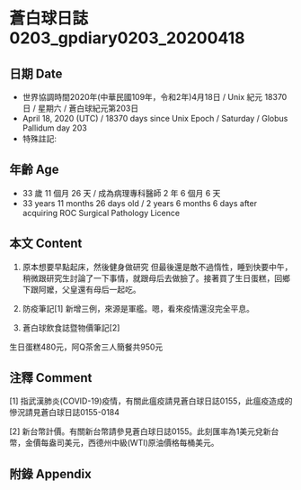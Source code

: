 [_metadata_:encoding]: - "utf-8"
[_metadata_:fileformat]: - "markdown"
[_metadata_:MIME_type]: - "text/plain"
[_metadata_:markdown_version]: - "commonmark version 0.29"
[_metadata_:markdown_spec]: - "https://spec.commonmark.org/0.29/"

# 蒼白球日誌0203_gpdiary0203_20200418 #

## 日期 Date ##

* 世界協調時間2020年(中華民國109年，令和2年)4月18日 / Unix 紀元 18370 日 / 星期六 / 蒼白球紀元第203日
* April 18, 2020 (UTC) / 18370 days since Unix Epoch / Saturday / Globus Pallidum day 203
* 特殊註記:

## 年齡 Age ##

* 33 歲 11 個月 26 天 / 成為病理專科醫師 2 年 6 個月 6 天
* 33 years 11 months 26 days old / 2 years 6 months 6 days after acquiring ROC Surgical Pathology Licence

## 本文 Content ##

1.  原本想要早點起床，然後健身做研究
但最後還是敵不過惰性，睡到快要中午，稍微跟研究生討論了一下事情，就跟母后去做臉了。接著買了生日蛋糕，回鄉下跟阿嬤，父皇還有母后一起吃。

2. 防疫筆記[1]
新增三例，來源是軍艦。嗯，看來疫情還沒完全平息。
    
3. 蒼白球飲食誌暨物價筆記[2]

生日蛋糕480元，阿Q茶舍三人簡餐共950元

## 注釋 Comment ##

[1] 指武漢肺炎(COVID-19)疫情，有關此瘟疫請見蒼白球日誌0155，此瘟疫造成的慘況請見蒼白球日誌0155-0184


[2] 新台幣計價。有關新台幣請參見蒼白球日誌0155。此刻匯率為1美元兌新台幣，金價每盎司美元，西德州中級(WTI)原油價格每桶美元。



## 附錄 Appendix ##

